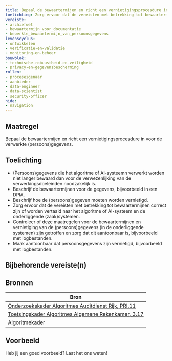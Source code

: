 ```yaml
---
title: Bepaal de bewaartermijen en richt een vernietigingsprocesdure in voor de verwerkte (persoons)gegevens. 
toelichting: Zorg ervoor dat de vereisten met betrekking tot bewaartermijnen en de vernietiging correct zijn of worden vertaald naar het algoritme of AI-systeem en de onderliggende systemen. Controleer of deze maatregelen zijn getroffen en zorg dat dit aantoonbaar is.
vereiste:
- archiefwet
- bewaartermijn_voor_documentatie
- beperkte_bewaartermijn_van_persoonsgegevens
levenscyclus:
- ontwikkelen
- verificatie-en-validatie
- monitoring-en-beheer
bouwblok:
- technische-robuustheid-en-veiligheid
- privacy-en-gegevensbescherming
rollen:
- proceseigenaar
- aanbieder
- data-engineer
- data-scientist
- security-officer
hide:
- navigation
---
```


<!-- tags -->

## Maatregel

Bepaal de bewaartermijen en richt een vernietigingsprocesdure in voor de verwerkte (persoons)gegevens.

## Toelichting

- (Persoons)gegevens die het algoritme of AI-systeemn verwerkt worden niet langer bewaard dan voor de verwezenlijking van de 
verwerkingsdoeleinden noodzakelijk is.
- Beschrijf de bewaartermijnen voor de gegevens, bijvoorbeeld in een DPIA.
- Beschrijf hoe de (persoons)gegeven moeten worden vernietigd.
- Zorg ervoor dat de vereisten met betrekking tot bewaartermijnen correct zijn of worden vertaald naar het algoritme of AI-systeem en de onderliggende (zaak)systemen.
- Controleer of deze maatregelen voor de bewaartermijnen en vernietiging van de (persoons)gegevens (in de onderliggende systemen) zijn getroffen en zorg dat dit aantoonbaar is, bijvoorbeeld met logbestanden.
- Maak aantoonbaar dat persoonsgegevens zijn vernietigd, bijvoorbeeld met logbestanden.  

## Bijbehorende vereiste(n)

<!-- list_vereisten_on_maatregelen_page -->

## Bronnen

| Bron                        |
|-----------------------------|
| [Onderzoekskader Algoritmes Auditdienst Rijk, PRI.11](https://www.rijksoverheid.nl/documenten/rapporten/2023/07/11/onderzoekskader-algoritmes-adr-2023)                    |
| [Toetsingskader Algoritmes Algemene Rekenkamer, 3.17](https://www.rekenkamer.nl/onderwerpen/algoritmes/documenten/publicaties/2024/05/15/het-toetsingskader-aan-de-slag)|
| Algoritmekader |

## Voorbeeld

Heb jij een goed voorbeeld? Laat het ons weten!

